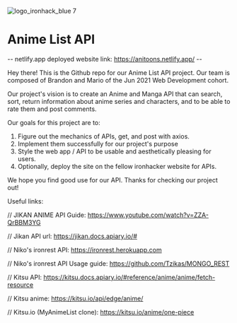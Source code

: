 ![logo_ironhack_blue 7](https://user-images.githubusercontent.com/23629340/40541063-a07a0a8a-601a-11e8-91b5-2f13e4e6b441.png)

# Anime List API

-- netlify.app deployed website link: https://anitoons.netlify.app/ --

Hey there! This is the Github repo for our Anime List API project. Our team is composed of Brandon and Mario of the Jun 2021 Web Development cohort.

Our project's vision is to create an Anime and Manga API that can search, sort, return information about anime series and characters, and to be able to rate them and post comments.

Our goals for this project are to:

1. Figure out the mechanics of APIs, get, and post with axios.
2. Implement them successfully for our project's purpose
3. Style the web app / API to be usable and aesthetically pleasing for users.
4. Optionally, deploy the site on the fellow ironhacker website for APIs.

We hope you find good use for our API. Thanks for checking our project out!

Useful links:

// JIKAN ANIME API Guide: https://www.youtube.com/watch?v=ZZA-QrBBM3YG

// Jikan API url: https://jikan.docs.apiary.io/#

// Niko's ironrest API: https://ironrest.herokuapp.com

// Niko's ironrest API Usage guide: https://github.com/Tzikas/MONGO_REST

// Kitsu API: https://kitsu.docs.apiary.io/#reference/anime/anime/fetch-resource

// Kitsu anime: https://kitsu.io/api/edge/anime/

// Kitsu.io (MyAnimeList clone): https://kitsu.io/anime/one-piece
